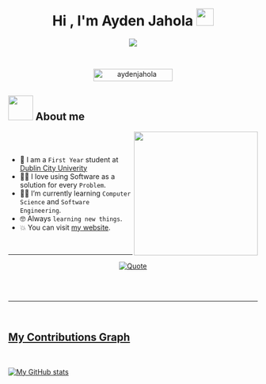 <h1 align="center">Hi , I'm Ayden Jahola <img src="https://media.giphy.com/media/hvRJCLFzcasrR4ia7z/giphy.gif" width="35"></h1>

<p align="center">
  <a href="https://git.io/typing-svg"><img src="https://readme-typing-svg.demolab.com/?lines=Student;Developer;Designer;Freelancer;Technician;Software+Engineer&font=Fira%20Code&center=true&width=380&height=50"/></a>
</p>


<br>

<p align="center"> 
	<img src="https://komarev.com/ghpvc/?username=aydenjahola&label=Profile%20views&color=0047AB&style=plastic?" alt="aydenjahola" height=25px, width=160px/> 
	<!---
		<a href = "https://commits.top/egypt.html" target="_blank">
			<img src="https://aktive.tk/egypt/7oSkaaa?color=red" alt="Most Active Users" target="_blank" height=25px, width=250px/> 
		</a>
	-->

</p>

	
## <picture><img src = "https://github.com/7oSkaaa/7oSkaaa/blob/main/Images/about_me.gif?raw=true" width = 50px></picture> About me

<picture> <img align="right" src="https://github.com/7oSkaaa/7oSkaaa/blob/main/Images/Right_Side.gif?raw=true" width = 250px></picture>

<br><br>

- :school: I am a `First Year` student at [Dublin City Univerity](https://www.dcu.ie/)
- :technologist: I love using Software as a solution for every `Problem`.
- :student: I’m currently learning `Computer Science` and `Software Engineering`.
- :nerd_face: Always `learning new things`.
- :boom: You can visit [my website](https://aydenjahola.com).
<br>

---

<p align = "center">
	<a href="https://github.com/piyushsuthar/github-readme-quotes"> <img alt = "Quote" src="https://quotes-github-readme.vercel.app/api?type=horizontal&theme=tokyonight&animation=grow_out_in&quoteCategory=programming">
</p>

</br></br>
	
---
<br>

## My Contributions Graph
<br>
	
[![My GitHub stats](https://github-readme-stats.vercel.app/api?username=aydenjahola&show_icons=true&theme=dark&hide_border=true&hide=prs,contribs&count_private=true)](https://github.com/aydenjahola)